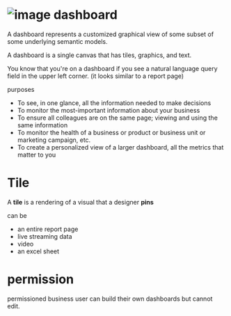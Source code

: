 # ![image](https://learn.microsoft.com/en-us/power-bi/consumer/media/end-user-basic-concepts/power-bi-dashboard-icon.png) dashboard

A dashboard represents a customized graphical view of some subset of some underlying semantic models.

A dashboard is a single canvas that has tiles, graphics, and text.

You know that you're on a dashboard if you see a natural language query field in the upper left corner. (it looks similar to a report page)

purposes
- To see, in one glance, all the information needed to make decisions
- To monitor the most-important information about your business
- To ensure all colleagues are on the same page; viewing and using the same information
- To monitor the health of a business or product or business unit or marketing campaign, etc.
- To create a personalized view of a larger dashboard, all the metrics that matter to you

# Tile
A **tile** is a rendering of a visual that a designer **pins** 

can be

- an entire report page
- live streaming data
- video
- an excel sheet

# permission
permissioned business user can build their own dashboards but cannot edit.

